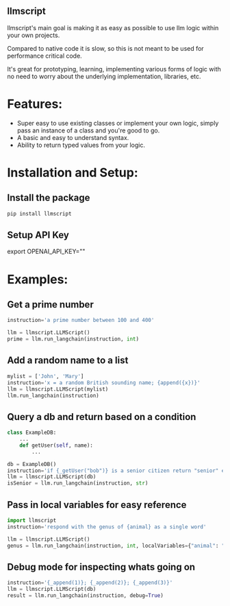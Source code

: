 llmscript
---------

llmscript's main goal is making it as easy as possible to use llm logic within your own projects.

Compared to native code it is slow, so this is not meant to be used for performance critical code.

It's great for prototyping, learning, implementing various forms of logic with no need to worry about the underlying implementation, libraries, etc.

# Features:

- Super easy to use existing classes or implement your own logic, simply pass an instance of a class and you're good to go.
- A basic and easy to understand syntax.
- Ability to return typed values from your logic.

# Installation and Setup:

## Install the package

```bash
pip install llmscript
```

## Setup API Key
export OPENAI_API_KEY="<your openapi api key>"

# Examples:

## Get a prime number

```python
instruction='a prime number between 100 and 400'

llm = llmscript.LLMScript()
prime = llm.run_langchain(instruction, int)
```

## Add a random name to a list

```python
mylist = ['John', 'Mary']
instruction='x = a random British sounding name; {append({x})}'
llm = llmscript.LLMScript(mylist)
llm.run_langchain(instruction)
```

## Query a db and return based on a condition

```python
class ExampleDB:
    ...
    def getUser(self, name):
        ...

db = ExampleDB()
instruction='if {_getUser("bob")} is a senior citizen return "senior" else return "not senior"'
llm = llmscript.LLMScript(db)
isSenior = llm.run_langchain(instruction, str)
```

## Pass in local variables for easy reference

```python
import llmscript
instruction='respond with the genus of {animal} as a single word'

llm = llmscript.LLMScript()
genus = llm.run_langchain(instruction, int, localVariables={"animal": "dog"})
```

## Debug mode for inspecting whats going on

```python
instruction='{_append(1)}; {_append(2)}; {_append(3)}'
llm = llmscript.LLMScript(db)
result = llm.run_langchain(instruction, debug=True)
```